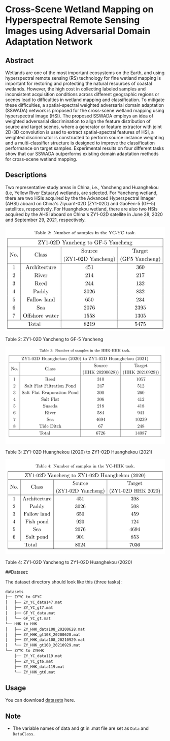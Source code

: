 # Cross-Scene Wetland Mapping on Hyperspectral Remote Sensing Images using Adversarial Domain Adaptation Network

## Abstract

Wetlands are one of the most important ecosystems on the Earth, and using hyperspectral remote sensing (RS) technology for fine wetland mapping is important for restoring and protecting the natural resources of coastal wetlands. However, the high cost in collecting labeled samples and inconsistent acquisition conditions across different geographic regions or scenes lead to difficulties in wetland mapping and classification.
To mitigate these difficulties, a spatial-spectral weighted adversarial domain adaptation (SSWADA) network is proposed for the cross-scene wetland mapping using hyperspectral image (HSI).
The proposed SSWADA employs an idea of weighted adversarial discrimination to align the feature distribution of source and target scenes,
where a generator or feature extractor with joint 2D-3D convolution is used to extract spatial-spectral features of HSI,
a weighted discriminator is constructed to perform source instance weighting and
a multi-classifier structure is designed to improve the classification performance on target samples.
Experimental results on four different tasks show that our SSWADA outperforms existing domain adaptation methods for cross-scene wetland mapping.


## Descriptions

Two representative study areas in China, i.e., Yancheng and Huanghekou (i.e, Yellow River Estuary) wetlands, are selected.
For Yancheng wetland, there are two HSIs acquired by the
the Advanced Hyperspectral Imager (AHSI) aboard on China's Ziyuan1-02D (ZY1-02D) and GaoFen-5 (GF-5) satellites, respectively.
For Huanghekou wetland, there are also two HSIs acquired by the
AHSI aboard on China's ZY1-02D satellite in June 28, 2020 and September 29, 2021, respectively.

![alt text](figure/YC-YC.png)

Table 2: ZY1-02D Yancheng to GF-5 Yancheng

![alt text](figure/HHK-HHK.png)

Table 3: ZY1-02D Huanghekou (2020) to ZY1-02D Huanghekou (2021)

![alt text](figure/YC-HHK.png)

Table 4: ZY1-02D Yancheng to ZY1-02D Huanghekou (2020)

##Dataset:

The dataset directory should look like this (three tasks):

```bash
datasets
├── ZYYC to GFYC
│   ├── ZY_YC_data147.mat
│   ├── ZY_YC_gt7.mat
│   ├── GF_YC_data.mat
│   └── GF_YC_gt.mat
└── HHK to HHK
│   ├── ZY_HHK_data108_20200628.mat
│   ├── ZY_HHK_gt108_20200628.mat
│   ├── ZY_HHK_data108_20210929.mat
│   └── ZY_HHK_gt108_20210929.mat
└── ZYYC to ZYHHK
    ├── ZY_YC_data119.mat
    ├── ZY_YC_gt6.mat
    ├── ZY_HHK_data119.mat
    └── ZY_HHK_gt6.mat

```

## Usage

You can download [datasets](https://doi.org/10.5281/zenodo.8105220) here.

## Note

- The variable names of data and gt in .mat file are set as `Data` and `DataClass`.

